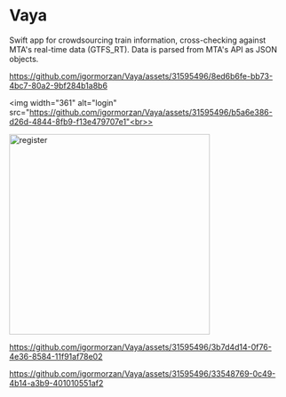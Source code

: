 # Vaya
Swift app for crowdsourcing train information, cross-checking against MTA's real-time data (GTFS_RT). Data is parsed from MTA's API as JSON objects. 

https://github.com/igormorzan/Vaya/assets/31595496/8ed6b6fe-bb73-4bc7-80a2-9bf284b1a8b6

<img width="361" alt="login" src="https://github.com/igormorzan/Vaya/assets/31595496/b5a6e386-d26d-4844-8fb9-f13e479707e1"<br>>

<img width="361" alt="register" src="https://github.com/igormorzan/Vaya/assets/31595496/3fe1b49b-364a-4b0e-8b34-3d751ee28d63">

https://github.com/igormorzan/Vaya/assets/31595496/3b7d4d14-0f76-4e36-8584-11f91af78e02

https://github.com/igormorzan/Vaya/assets/31595496/33548769-0c49-4b14-a3b9-401010551af2

